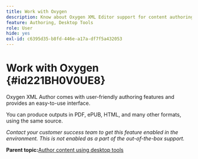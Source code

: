 ```yaml
---
title: Work with Oxygen
description: Know about Oxygen XML Editor support for content authoring and publishing in AEM Guides.
feature: Authoring, Desktop Tools
role: User
hide: yes
exl-id: c6395d35-b8fd-446e-a17a-df7f5a432053
---
```

# Work with Oxygen {#id221BH0V0UE8}

Oxygen XML Author comes with user-friendly authoring features and provides an easy-to-use interface.

You can produce outputs in PDF, ePUB, HTML, and many other formats, using the same source.

*Contact your customer success team to get this feature enabled in the environment. This is not enabled as a part of the out-of-the-box support.*

**Parent topic:**[Author content using desktop tools](author-desktop-tools.md)
